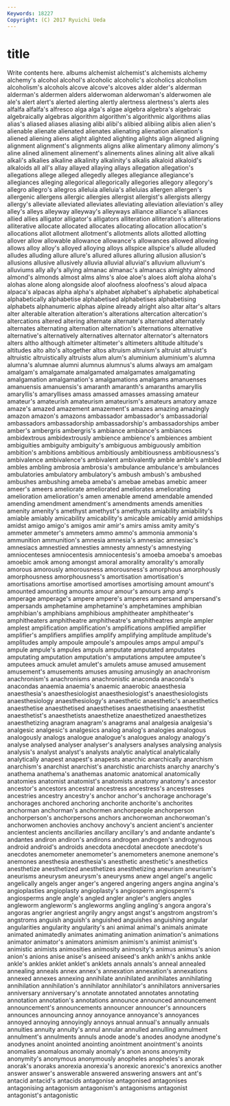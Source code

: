 ```yaml
---
Keywords: 18227 
Copyright: (C) 2017 Ryuichi Ueda
---
```


# title

Write contents here.
 albums alchemist alchemist's
alchemists alchemy alchemy's alcohol alcohol's alcoholic alcoholic's alcoholics alcoholism alcoholism's
alcohols alcove alcove's alcoves alder alder's alderman alderman's aldermen alders
alderwoman alderwoman's alderwomen ale ale's alert alert's alerted alerting alertly
alertness alertness's alerts ales alfalfa alfalfa's alfresco alga alga's algae
algebra algebra's algebraic algebraically algebras algorithm algorithm's algorithmic algorithms alias
alias's aliased aliases aliasing alibi alibi's alibied alibiing alibis alien
alien's alienable alienate alienated alienates alienating alienation alienation's aliened aliening
aliens alight alighted alighting alights align aligned aligning alignment alignment's
alignments aligns alike alimentary alimony alimony's aline alined alinement alinement's
alinements alines alining alit alive alkali alkali's alkalies alkaline alkalinity
alkalinity's alkalis alkaloid alkaloid's alkaloids all all's allay allayed allaying
allays allegation allegation's allegations allege alleged allegedly alleges allegiance allegiance's
allegiances alleging allegorical allegorically allegories allegory allegory's allegro allegro's allegros
alleluia alleluia's alleluias allergen allergen's allergenic allergens allergic allergies allergist
allergist's allergists allergy allergy's alleviate alleviated alleviates alleviating alleviation alleviation's
alley alley's alleys alleyway alleyway's alleyways alliance alliance's alliances allied
allies alligator alligator's alligators alliteration alliteration's alliterations alliterative allocate allocated
allocates allocating allocation allocation's allocations allot allotment allotment's allotments allots
allotted allotting allover allow allowable allowance allowance's allowances allowed allowing
allows alloy alloy's alloyed alloying alloys allspice allspice's allude alluded
alludes alluding allure allure's allured allures alluring allusion allusion's allusions
allusive allusively alluvia alluvial alluvial's alluvium alluvium's alluviums ally ally's
allying almanac almanac's almanacs almighty almond almond's almonds almost alms
alms's aloe aloe's aloes aloft aloha aloha's alohas alone along
alongside aloof aloofness aloofness's aloud alpaca alpaca's alpacas alpha alpha's
alphabet alphabet's alphabetic alphabetical alphabetically alphabetise alphabetised alphabetises alphabetising alphabets
alphanumeric alphas alpine already alright also altar altar's altars alter
alterable alteration alteration's alterations altercation altercation's altercations altered altering alternate
alternate's alternated alternately alternates alternating alternation alternation's alternations alternative alternative's
alternatively alternatives alternator alternator's alternators alters altho although altimeter altimeter's
altimeters altitude altitude's altitudes alto alto's altogether altos altruism altruism's
altruist altruist's altruistic altruistically altruists alum alum's aluminium aluminium's alumna
alumna's alumnae alumni alumnus alumnus's alums always am amalgam amalgam's
amalgamate amalgamated amalgamates amalgamating amalgamation amalgamation's amalgamations amalgams amanuenses amanuensis
amanuensis's amaranth amaranth's amaranths amaryllis amaryllis's amaryllises amass amassed amasses
amassing amateur amateur's amateurish amateurism amateurism's amateurs amatory amaze amaze's
amazed amazement amazement's amazes amazing amazingly amazon amazon's amazons ambassador
ambassador's ambassadorial ambassadors ambassadorship ambassadorship's ambassadorships amber amber's ambergris ambergris's
ambiance ambiance's ambiances ambidextrous ambidextrously ambience ambience's ambiences ambient ambiguities
ambiguity ambiguity's ambiguous ambiguously ambition ambition's ambitions ambitious ambitiously ambitiousness
ambitiousness's ambivalence ambivalence's ambivalent ambivalently amble amble's ambled ambles ambling
ambrosia ambrosia's ambulance ambulance's ambulances ambulatories ambulatory ambulatory's ambush ambush's
ambushed ambushes ambushing ameba ameba's amebae amebas amebic ameer ameer's
ameers ameliorate ameliorated ameliorates ameliorating amelioration amelioration's amen amenable amend
amendable amended amending amendment amendment's amendments amends amenities amenity amenity's
amethyst amethyst's amethysts amiability amiability's amiable amiably amicability amicability's amicable
amicably amid amidships amidst amigo amigo's amigos amir amir's amirs
amiss amity amity's ammeter ammeter's ammeters ammo ammo's ammonia ammonia's
ammunition ammunition's amnesia amnesia's amnesiac amnesiac's amnesiacs amnestied amnesties amnesty
amnesty's amnestying amniocenteses amniocentesis amniocentesis's amoeba amoeba's amoebas amoebic amok
among amongst amoral amorality amorality's amorally amorous amorously amorousness amorousness's
amorphous amorphously amorphousness amorphousness's amortisation amortisation's amortisations amortise amortised amortises
amortising amount amount's amounted amounting amounts amour amour's amours amp
amp's amperage amperage's ampere ampere's amperes ampersand ampersand's ampersands amphetamine
amphetamine's amphetamines amphibian amphibian's amphibians amphibious amphitheater amphitheater's amphitheaters amphitheatre
amphitheatre's amphitheatres ample ampler amplest amplification amplification's amplifications amplified amplifier
amplifier's amplifiers amplifies amplify amplifying amplitude amplitude's amplitudes amply ampoule
ampoule's ampoules amps ampul ampul's ampule ampule's ampules ampuls amputate
amputated amputates amputating amputation amputation's amputations amputee amputee's amputees amuck
amulet amulet's amulets amuse amused amusement amusement's amusements amuses amusing
amusingly an anachronism anachronism's anachronisms anachronistic anaconda anaconda's anacondas anaemia
anaemia's anaemic anaerobic anaesthesia anaesthesia's anaesthesiologist anaesthesiologist's anaesthesiologists anaesthesiology anaesthesiology's
anaesthetic anaesthetic's anaesthetics anaesthetise anaesthetised anaesthetises anaesthetising anaesthetist anaesthetist's anaesthetists
anaesthetize anaesthetized anaesthetizes anaesthetizing anagram anagram's anagrams anal analgesia analgesia's
analgesic analgesic's analgesics analog analog's analogies analogous analogously analogs analogue
analogue's analogues analogy analogy's analyse analysed analyser analyser's analysers analyses
analysing analysis analysis's analyst analyst's analysts analytic analytical analyticalally analytically
anapest anapest's anapests anarchic anarchically anarchism anarchism's anarchist anarchist's anarchistic
anarchists anarchy anarchy's anathema anathema's anathemas anatomic anatomical anatomically anatomies
anatomist anatomist's anatomists anatomy anatomy's ancestor ancestor's ancestors ancestral ancestress
ancestress's ancestresses ancestries ancestry ancestry's anchor anchor's anchorage anchorage's anchorages
anchored anchoring anchorite anchorite's anchorites anchorman anchorman's anchormen anchorpeople anchorperson
anchorperson's anchorpersons anchors anchorwoman anchorwoman's anchorwomen anchovies anchovy anchovy's ancient
ancient's ancienter ancientest ancients ancillaries ancillary ancillary's and andante andante's
andantes andiron andiron's andirons androgen androgen's androgynous android android's androids
anecdota anecdotal anecdote anecdote's anecdotes anemometer anemometer's anemometers anemone anemone's
anemones anesthesia anesthesia's anesthetic anesthetic's anesthetics anesthetize anesthetized anesthetizes anesthetizing
aneurism aneurism's aneurisms aneurysm aneurysm's aneurysms anew angel angel's angelic
angelically angels anger anger's angered angering angers angina angina's angioplasties
angioplasty angioplasty's angiosperm angiosperm's angiosperms angle angle's angled angler angler's
anglers angles angleworm angleworm's angleworms angling angling's angora angora's angoras
angrier angriest angrily angry angst angst's angstrom angstrom's angstroms anguish
anguish's anguished anguishes anguishing angular angularities angularity angularity's ani animal
animal's animals animate animated animatedly animates animating animation animation's animations
animator animator's animators animism animism's animist animist's animistic animists animosities
animosity animosity's animus animus's anion anion's anions anise anise's aniseed
aniseed's ankh ankh's ankhs ankle ankle's ankles anklet anklet's anklets
annals annals's anneal annealed annealing anneals annex annex's annexation annexation's
annexations annexed annexes annexing annihilate annihilated annihilates annihilating annihilation annihilation's
annihilator annihilator's annihilators anniversaries anniversary anniversary's annotate annotated annotates annotating
annotation annotation's annotations announce announced announcement announcement's announcements announcer announcer's
announcers announces announcing annoy annoyance annoyance's annoyances annoyed annoying annoyingly
annoys annual annual's annually annuals annuities annuity annuity's annul annular
annulled annulling annulment annulment's annulments annuls anode anode's anodes anodyne
anodyne's anodynes anoint anointed anointing anointment anointment's anoints anomalies anomalous
anomaly anomaly's anon anons anonymity anonymity's anonymous anonymously anopheles anopheles's
anorak anorak's anoraks anorexia anorexia's anorexic anorexic's anorexics another answer
answer's answerable answered answering answers ant ant's antacid antacid's antacids
antagonise antagonised antagonises antagonising antagonism antagonism's antagonisms antagonist antagonist's antagonistic
